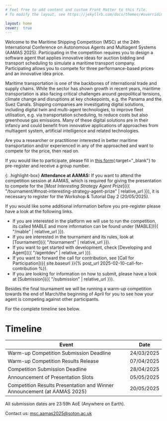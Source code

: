 ```yaml
---
# Feel free to add content and custom Front Matter to this file.
# To modify the layout, see https://jekyllrb.com/docs/themes/#overriding-theme-defaults

layout: home
cover:  true
---
```


<style>
  .highlight-box {
      background: #fffbcc;
      border-left: 4px solid #ffcc00;
      padding: 8px;
      margin: 10px 0;
  }
</style>

Welcome to the Maritime Shipping Competition (MSC) at the 24th International Conference on Autonomous Agents and Multiagent Systems (AAMAS 2025).
Participating in the competition requires you to design a software agent that applies innovative ideas for auction bidding and transport scheduling to simulate a maritime transport company.
Participating allows you to compete for three performance-based prices and an innovative idea price.

Maritime transportation is one of the backbones of international trade and supply chains.
While the sector has shown growth in recent years, maritime transportation is also facing critical challenges around geopolitical tensions, climate change and disruptions at key chokepoints, e.g. the Panama and the Suez Canals.
Shipping companies are investigating digital solutions, including digital twin and multi-agent technologies, to improve fleet utilisation, e.g. via transportation scheduling, to reduce costs but also greenhouse gas emissions.
Many of these digital solutions are in their infancy and could benefit from innovative applications of approaches from multiagent system, artificial intelligence and related technologies.

Are you a researcher or practitioner interested in better maritime transportation and/or experienced in any of the approached and want to compete for the price, then read on.

If you would like to participate, please fill in [this form](https://forms.office.com/e/FwzZczMtM1){:target="_blank"} to pre-register and receive a group number.

{: .highlight-box}
**Attendance at AAMAS:** If you want to attend the competition session at AAMAS, which is required for giving the presentation to compete for the [*Most Interesting Strategy Agent Prize*]({{ "/tournament/#most-interesting-strategy-agent-prize" | relative_url }}), it is necessary to register for the Workshop & Tutorial Day 2 (20/05/2025).

If you would like some additional information before you pre-register please have a look at the following links.
- If you are interested in the platform we will use to run the competition, its called MABLE and more information can be found under [MABLE]({{ "/mable" | relative_url }}).
- If you are interested in the tournament and its rules, look at [Tournament]({{ "/tournament" | relative_url }}).
- If you want to get started with development, check [Developing and Agent]({{ "/agentdev" | relative_url }}).
- If you want to forward the call for contribution, see [Call for Participation]({{ site.baseurl }}{% post_url 2025-02-10-call-for-contribution %}).
- If you are looking for information on how to submit, please have a look at [Submission]({{ "/submission" | relative_url }}).

Besides the final tournament we will be running a warm-up competition towards the end of March/the beginning of April for you to see how your agent is competing against other participants.

For the complete timeline see below.

# Timeline

| Event										 | Date		 |
| ------------------------------------------------------------------------------ | ------------- |
| Warm-up Competition Submission Deadline					 | 24/03/2025	 |
| Warm-up Competition Results Release						 | 07/04/2025	 |
| Competition Submission Deadline						 | 28/04/2025	 |
| Announcement of Presentation Slots						 | 05/05/2025	 |
| Competition Results Presentation and Winner Announcement (at AAMAS 2025)	 | 20/05/2025	 |

All submission dates are 23:59h AoE (Anywhere on Earth).

Contact us: [msc.aamas2025@soton.ac.uk](mailto:msc.aamas2025@soton.ac.uk)
